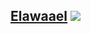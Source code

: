 <h2>
<a href="https://elawaael.net/">Elawaael</a
</h2>
<img src="https://i.ibb.co/Jq0rNCC/Elawaael.jpg" />
